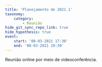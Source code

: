 ```yaml
---
title: 'Planejamento de 2021.1'
taxonomy:
    category:
        - Reunião
hide_git_sync_repo_link: true
hide_hypothesis: true
event:
    start: '08-03-2021 17:30'
    end: '08-03-2021 20:30'
---
```


Reunião online por meio de videoconferência.